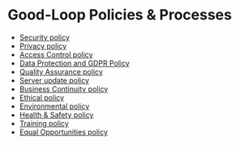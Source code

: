 
# Good-Loop Policies & Processes

 - [Security policy](security.html)
 - [Privacy policy](privacy-policy.html)
 - [Access Control policy](access-control-policy.html)
 - [Data Protection and GDPR Policy](data-gdpr-policy.html)
 - [Quality Assurance policy](quality-assurance) 
 - [Server update policy](server-update-policy.html) 
 - [Business Continuity policy](business-continuity.html)
 - [Ethical policy](ethical-policy.html)
 - [Environmental policy](environmental-policy.html)
 - [Health & Safety policy](health-and-safety.html)
 - [Training policy](training.html)
 - [Equal Opportunities policy](equal-opportunities.html)
 

 <!-- 
 - [Tech Processes](tech-process)
 Software release policy -- needs a rewrite for external audiences -->
